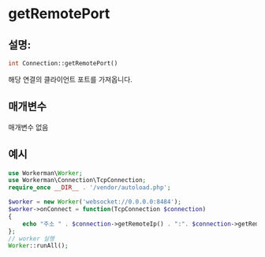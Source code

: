 # getRemotePort
## 설명:
```php
int Connection::getRemotePort()
```

해당 연결의 클라이언트 포트를 가져옵니다.

## 매개변수

매개변수 없음

## 예시

```php
use Workerman\Worker;
use Workerman\Connection\TcpConnection;
require_once __DIR__ . '/vendor/autoload.php';

$worker = new Worker('websocket://0.0.0.0:8484');
$worker->onConnect = function(TcpConnection $connection)
{
    echo "주소 " . $connection->getRemoteIp() . ":". $connection->getRemotePort() . "에서 새로운 연결이 이루어졌습니다.\n";
};
// worker 실행
Worker::runAll();
```
